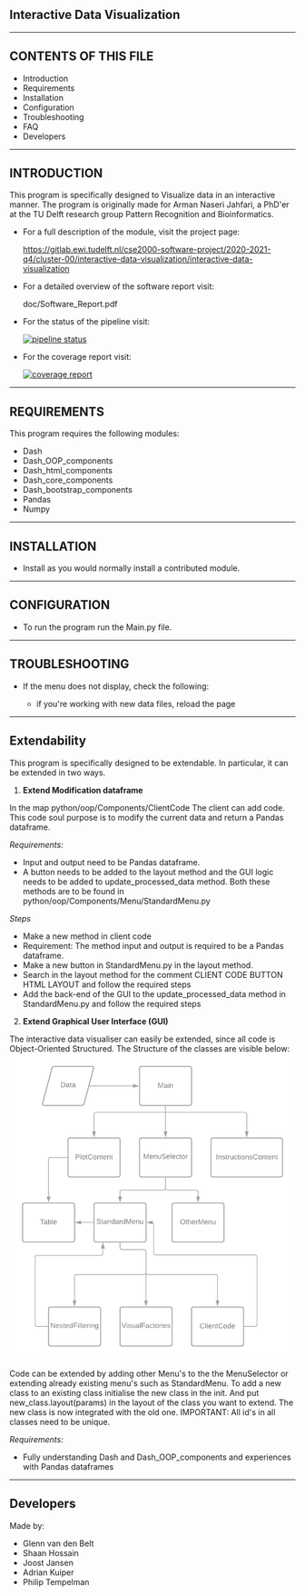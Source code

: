 
Interactive Data Visualization 
------------------------------
-----------------------------------------------------------

CONTENTS OF THIS FILE
---------------------

 * Introduction
 * Requirements
 * Installation
 * Configuration
 * Troubleshooting
 * FAQ
 * Developers

-----------------------------------------------------------
INTRODUCTION
------------

This program is specifically designed to Visualize data in an interactive manner. The program is originally made for Arman Naseri Jahfari, a PhD'er at the TU Delft research group Pattern Recognition and Bioinformatics.  

 * For a full description of the module, visit the project page:
   
   https://gitlab.ewi.tudelft.nl/cse2000-software-project/2020-2021-q4/cluster-00/interactive-data-visualization/interactive-data-visualization
 * For a detailed overview of the software report visit:
    
    doc/Software_Report.pdf
     
 * For the status of the pipeline visit:
    
    [![pipeline status](https://gitlab.ewi.tudelft.nl/cse2000-software-project/2020-2021-q4/cluster-00/interactive-data-visualization/interactive-data-visualization/badges/dev/pipeline.svg)](https://gitlab.ewi.tudelft.nl/cse2000-software-project/2020-2021-q4/cluster-00/interactive-data-visualization/interactive-data-visualization/-/commits/dev)
 * For the coverage report visit:
   
    [![coverage report]()](https://gitlab.ewi.tudelft.nl/cse2000-software-project/2020-2021-q4/cluster-00/interactive-data-visualization/interactive-data-visualization/-/commits/dev)

-----------------------------------------------------------
REQUIREMENTS
------------

This program requires the following modules:

* Dash
* Dash_OOP_components
* Dash_html_components 
* Dash_core_components 
* Dash_bootstrap_components
* Pandas
* Numpy

-----------------------------------------------------------   
INSTALLATION
------------
 
 * Install as you would normally install a contributed module.
   

-----------------------------------------------------------
CONFIGURATION
-------------
 
 * To run the program run the Main.py file. 
   
-----------------------------------------------------------
TROUBLESHOOTING
---------------

 * If the menu does not display, check the following:

   - if you're working with new data files, reload the page
    
-----------------------------------------------------------
Extendability
-------------

This program is specifically designed to be extendable. In particular, it can be extended in two ways.

1.  **Extend Modification dataframe** 
 
In the map python/oop/Components/ClientCode The client can add code. This code soul purpose is to modify the current data and return a Pandas dataframe. 

*Requirements:*
  * Input and output need to be Pandas dataframe. 
  * A button needs to be added to the layout method and the GUI logic needs to be added to update_processed_data method. Both these methods are to be found in python/oop/Components/Menu/StandardMenu.py

*Steps*
  * Make a new method in client code
  * Requirement: The method input and output is required to be a Pandas dataframe.
  * Make a new button in StandardMenu.py in the layout method.
  * Search in the layout method for the comment CLIENT CODE BUTTON HTML LAYOUT and follow the required steps
  * Add the back-end of the GUI to the update_processed_data method in StandardMenu.py and follow the required steps

2.  **Extend Graphical User Interface (GUI)** 

The interactive data visualiser can easily be extended, since all code is Object-Oriented Structured.
The Structure of the classes are visible below:
![Class-Diagram](Class-Diagram.png)

Code can be extended by adding other Menu's to the the MenuSelector or extending already existing menu's such as StandardMenu. To add a new class to an existing class initialise the new class in the init. And put new_class.layout(params) in the layout of the class you want to extend. The new class is now integrated with the old one. IMPORTANT: All id's in all classes need to be unique.


*Requirements:*
  * Fully understanding Dash and Dash_OOP_components and  experiences with Pandas dataframes

-----------------------------------------------------------
Developers
-----------

Made by:
* Glenn van den Belt 
* Shaan Hossain
* Joost Jansen
* Adrian Kuiper 
* Philip Tempelman

